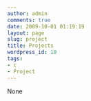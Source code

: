```yaml
---
author: admin
comments: true
date: 2009-10-01 01:19:19
layout: page
slug: project
title: Projects
wordpress_id: 10
tags:
- c
- Project
---
```


None
